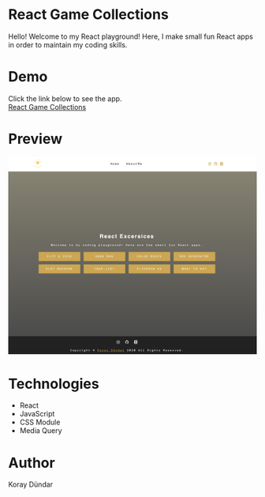 # React Game Collections

Hello! Welcome to my React playground! Here, I make small fun React apps in order to maintain my coding skills.

# Demo
Click the link below to see the app. <br/>
[React Game Collections](https://fun-react-games.netlify.app/)

# Preview
![React Game Collections - Preview](./src/images/preview.png)

# Technologies
  * React
  * JavaScript
  * CSS Module
  * Media Query

# Author

Koray Dündar
